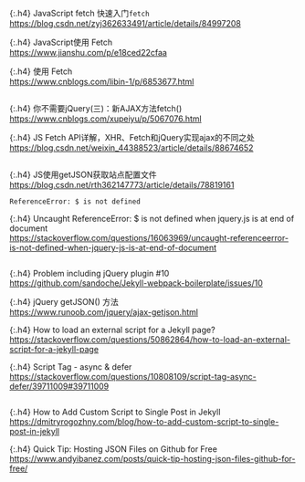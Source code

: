 ```note
```

{:.h4}
JavaScript fetch 快速入门`fetch`
<br>[
https://blog.csdn.net/zyj362633491/article/details/84997208
](
https://blog.csdn.net/zyj362633491/article/details/84997208
)

{:.h4}
JavaScript使用 Fetch
<br>[
https://www.jianshu.com/p/e18ced22cfaa
](
https://www.jianshu.com/p/e18ced22cfaa
)

{:.h4}
使用 Fetch
<br>[
https://www.cnblogs.com/libin-1/p/6853677.html
](
https://www.cnblogs.com/libin-1/p/6853677.html
)

```tip
```

{:.h4}
你不需要jQuery(三)：新AJAX方法fetch()
<br>[
https://www.cnblogs.com/xupeiyu/p/5067076.html
](
https://www.cnblogs.com/xupeiyu/p/5067076.html
)

{:.h4}
JS Fetch API详解，XHR、Fetch和jQuery实现ajax的不同之处
<br>[
https://blog.csdn.net/weixin_44388523/article/details/88674652
](
https://blog.csdn.net/weixin_44388523/article/details/88674652
)

```tip
```

{:.h4}
JS使用getJSON获取站点配置文件
<br>[
https://blog.csdn.net/rth362147773/article/details/78819161
](
https://blog.csdn.net/rth362147773/article/details/78819161
)

```note
ReferenceError: $ is not defined
```

{:.h4}
Uncaught ReferenceError: $ is not defined when jquery.js is at end of document
<br>[
https://stackoverflow.com/questions/16063969/uncaught-referenceerror-is-not-defined-when-jquery-js-is-at-end-of-document
](
https://stackoverflow.com/questions/16063969/uncaught-referenceerror-is-not-defined-when-jquery-js-is-at-end-of-document
)
```tip
```

{:.h4}
Problem including jQuery plugin #10
<br>[
https://github.com/sandoche/Jekyll-webpack-boilerplate/issues/10
](
https://github.com/sandoche/Jekyll-webpack-boilerplate/issues/10
)

{:.h4}
jQuery getJSON() 方法
<br>[
https://www.runoob.com/jquery/ajax-getjson.html
](
https://www.runoob.com/jquery/ajax-getjson.html
)

{:.h4}
How to load an external script for a Jekyll page?
<br>[
https://stackoverflow.com/questions/50862864/how-to-load-an-external-script-for-a-jekyll-page
](
https://stackoverflow.com/questions/50862864/how-to-load-an-external-script-for-a-jekyll-page
)

{:.h4}
Script Tag - async & defer
<br>[
https://stackoverflow.com/questions/10808109/script-tag-async-defer/39711009#39711009
](
https://stackoverflow.com/questions/10808109/script-tag-async-defer/39711009#39711009
)
```tip
```

{:.h4}
How to Add Custom Script to Single Post in Jekyll
<br>[
https://dmitryrogozhny.com/blog/how-to-add-custom-script-to-single-post-in-jekyll
](
https://dmitryrogozhny.com/blog/how-to-add-custom-script-to-single-post-in-jekyll
)

{:.h4}
Quick Tip: Hosting JSON Files on Github for Free
<br>[
https://www.andyibanez.com/posts/quick-tip-hosting-json-files-github-for-free/
](
https://www.andyibanez.com/posts/quick-tip-hosting-json-files-github-for-free/
)

